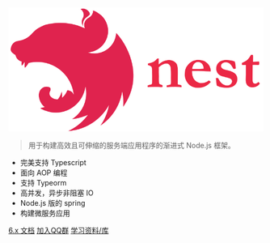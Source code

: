 


![logo](_media/icon.svg ':size=250x60')

> 用于构建高效且可伸缩的服务端应用程序的渐进式 Node.js 框架。

- 完美支持 Typescript 
- 面向 AOP 编程 
- 支持 Typeorm
- 高并发，异步非阻塞 IO
- Node.js 版的 spring
- 构建微服务应用

[6.x 文档](/6/firststeps.md)
[加入QQ群](https://jq.qq.com/?_wv=1027&k=5uaXPHc)
[学习资料/库](https://docs.nestjs.cn/6/awesome)
